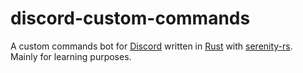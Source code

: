 # discord-custom-commands

A custom commands bot for [Discord](https://discordapp.com/) written in [Rust](https://www.rust-lang.org/) with [serenity-rs](https://github.com/zeyla/serenity).  
Mainly for learning purposes.